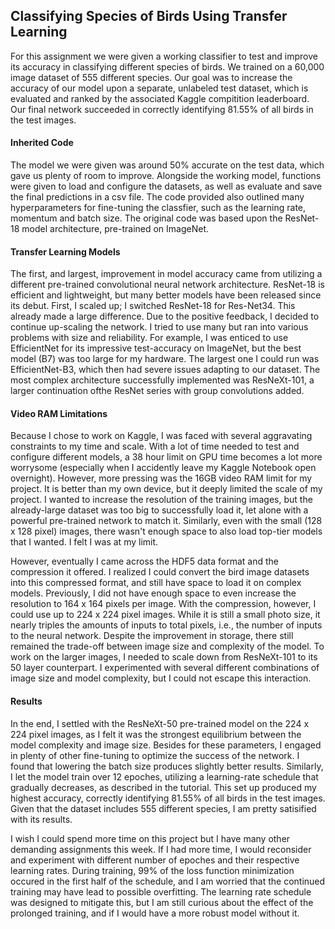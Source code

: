 ## Classifying Species of Birds Using Transfer Learning
For this assignment we were given a working classifier to test and improve its accuracy in classifying different species of birds. We trained on a 60,000 image dataset of 555 different species. Our goal was to increase the accuracy of our model upon a separate, unlabeled test dataset, which is evaluated and ranked by the associated Kaggle compitition leaderboard. Our final network succeeded in correctly identifying 81.55% of all birds in the test images.

#### Inherited Code
The model we were given was around 50% accurate on the test data, which gave us plenty of room to improve. Alongside the working model, functions were given to load and configure the datasets, as well as evaluate and save the final predictions in a csv file. The code provided also outlined many hyperparameters for fine-tuning the classfier, such as the learning rate, momentum and batch size. The original code was based upon the ResNet-18 model architecture, pre-trained on ImageNet.

#### Transfer Learning Models
The first, and largest, improvement in model accuracy came from utilizing a different pre-trained convolutional neural network architecture. ResNet-18 is efficient and lightweight, but many better models have been released since its debut. First, I scaled up; I switched ResNet-18 for Res-Net34. This already made a large difference. Due to the positive feedback, I decided to continue up-scaling the network. I tried to use many but ran into various problems with size and reliability. For example, I was enticed to use EfficientNet for its impressive test-accuracy on ImageNet, but the best model (B7) was too large for my hardware. The largest one I could run was EfficientNet-B3, which then had severe issues adapting to our dataset. The most complex architecture successfully implemented was ResNeXt-101, a larger continuation ofthe ResNet series with group convolutions added.

#### Video RAM Limitations
Because I chose to work on Kaggle, I was faced with several aggravating constraints to my time and scale. With a lot of time needed to test and configure different models, a 38 hour limit on GPU time becomes a lot more worrysome (especially when I accidently leave my Kaggle Notebook open overnight). However, more pressing was the 16GB video RAM limit for my project. It is better than my own device, but it deeply limited the scale of my project. I wanted to increase the resolution of the training images, but the already-large dataset was too big to successfully load it, let alone with a powerful pre-trained network to match it. Similarly, even with the small (128 x 128 pixel) images, there wasn't enough space to also load top-tier models that I wanted. I felt I was at my limit.

However, eventually I came across the HDF5 data format and the compression it offered. I realized I could convert the bird image datasets into this compressed format, and still have space to load it on complex models. Previously, I did not have enough space to even increase the resolution to 164 x 164 pixels per image. With the compression, however, I could use up to 224 x 224 pixel images. While it is still a small photo size, it nearly triples the amounts of inputs to total pixels, i.e., the number of inputs to the neural network. Despite the improvement in storage, there still remained the trade-off between image size and complexity of the model. To work on the larger images, I needed to scale down from ResNeXt-101 to its 50 layer counterpart. I experimented with several different combinations of image size and model complexity, but I could not escape this interaction.

#### Results
In the end, I settled with the ResNeXt-50 pre-trained model on the 224 x 224 pixel images, as I felt it was the strongest equilibrium between the model complexity and image size. Besides for these parameters, I engaged in plenty of other fine-tuning to optimize the success of the network. I found that lowering the batch size produces slightly better results. Similarly, I let the model train over 12 epoches, utilizing a learning-rate schedule that gradually decreases, as described in the tutorial. This set up produced my highest accuracy, correctly identifying 81.55% of all birds in the test images. Given that the dataset includes 555 different species, I am pretty satisified with its results. 

I wish I could spend more time on this project but I have many other demanding assignments this week. If I had more time, I would reconsider and experiment with different number of epoches and their respective learning rates. During training, 99% of the loss function minimization occured in the first half of the schedule, and I am worried that the continued training may have lead to possible overfitting. The learning rate schedule was designed to mitigate this, but I am still curious about the effect of the prolonged training, and if I would have a more robust model without it.

